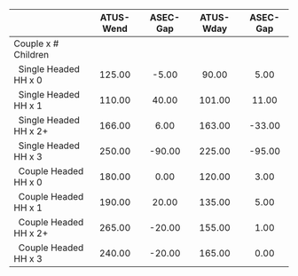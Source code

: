 
|                      |    ATUS-Wend |     ASEC-Gap |    ATUS-Wday |     ASEC-Gap |
| -------------------- | :----------: | :----------: | :----------: | :----------: |
| Couple x # Children  |              |              |              |              |
| &nbsp;&nbsp;Single Headed HH x 0 |       125.00 |        -5.00 |        90.00 |         5.00 |
| &nbsp;&nbsp;Single Headed HH x 1 |       110.00 |        40.00 |       101.00 |        11.00 |
| &nbsp;&nbsp;Single Headed HH x 2+ |       166.00 |         6.00 |       163.00 |       -33.00 |
| &nbsp;&nbsp;Single Headed HH x 3 |       250.00 |       -90.00 |       225.00 |       -95.00 |
| &nbsp;&nbsp;Couple Headed HH x 0 |       180.00 |         0.00 |       120.00 |         3.00 |
| &nbsp;&nbsp;Couple Headed HH x 1 |       190.00 |        20.00 |       135.00 |         5.00 |
| &nbsp;&nbsp;Couple Headed HH x 2+ |       265.00 |       -20.00 |       155.00 |         1.00 |
| &nbsp;&nbsp;Couple Headed HH x 3 |       240.00 |       -20.00 |       165.00 |         0.00 |

